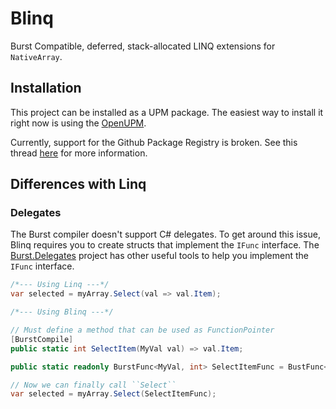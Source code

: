 Blinq
=====

Burst Compatible, deferred, stack-allocated LINQ extensions for `NativeArray`.

Installation
------------

This project can be installed as a UPM package. The easiest way to install it right now is using the [OpenUPM](https://openupm.com/packages/com.careboo.blinq/).

Currently, support for the Github Package Registry is broken. See this thread [here](https://forum.unity.com/threads/unable-to-publish-upm-packages-to-github-package-repo-as-of-07-10-2020.985268/#post-6409311) for more information.

Differences with Linq
---------------------

### Delegates

The Burst compiler doesn't support C# delegates. To get around this issue, Blinq requires you to create structs that implement the `IFunc` interface. The [Burst.Delegates](https://github.com/CareBoo/Burst.Delegates) project has other useful tools to help you implement the `IFunc` interface.

```cs
/*--- Using Linq ---*/
var selected = myArray.Select(val => val.Item);

/*--- Using Blinq ---*/

// Must define a method that can be used as FunctionPointer
[BurstCompile]
public static int SelectItem(MyVal val) => val.Item;

public static readonly BurstFunc<MyVal, int> SelectItemFunc = BustFunc<MyVal, int>.Compile(SelectItem);

// Now we can finally call ``Select``
var selected = myArray.Select(SelectItemFunc);
```

